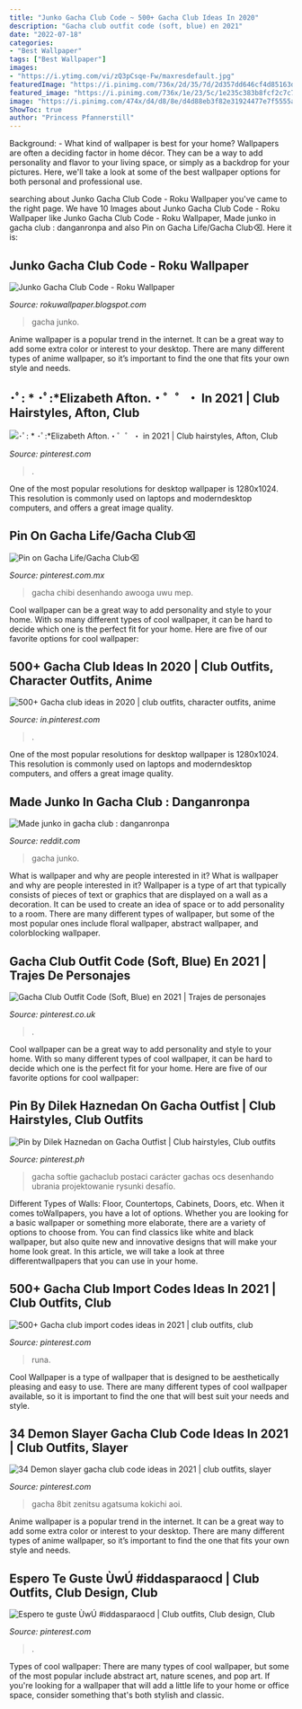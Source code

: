 ```yaml
---
title: "Junko Gacha Club Code ~ 500+ Gacha Club Ideas In 2020"
description: "Gacha club outfit code (soft, blue) en 2021"
date: "2022-07-18"
categories:
- "Best Wallpaper"
tags: ["Best Wallpaper"]
images:
- "https://i.ytimg.com/vi/zQ3pCsqe-Fw/maxresdefault.jpg"
featuredImage: "https://i.pinimg.com/736x/2d/35/7d/2d357dd646cf4d85163dd827826fdb1c.jpg"
featured_image: "https://i.pinimg.com/736x/1e/23/5c/1e235c383b8fcf2c7c77e50457672df2.jpg"
image: "https://i.pinimg.com/474x/d4/d8/8e/d4d88eb3f82e31924477e7f5555ab23b.jpg"
ShowToc: true
author: "Princess Pfannerstill"
---
```



Background: - What kind of wallpaper is best for your home?
Wallpapers are often a deciding factor in home décor. They can be a way to add personality and flavor to your living space, or simply as a backdrop for your pictures. Here, we'll take a look at some of the best wallpaper options for both personal and professional use.

	

		
searching about Junko Gacha Club Code - Roku Wallpaper you've came to the right page. We have 10 Images about Junko Gacha Club Code - Roku Wallpaper like Junko Gacha Club Code - Roku Wallpaper, Made junko in gacha club : danganronpa and also Pin on Gacha Life/Gacha Club⌫. Here it is:
		
    
## Junko Gacha Club Code - Roku Wallpaper

<img loading=lazy src="https://i.ytimg.com/vi/zQ3pCsqe-Fw/maxresdefault.jpg" onerror="this.onerror=null;this.src='https://tse3.mm.bing.net/th?id=OIP.AH-D0CBfP4U_dmeIJe6RrAHaEK&amp;pid=15.1';" alt="Junko Gacha Club Code - Roku Wallpaper">

_Source: rokuwallpaper.blogspot.com_

>gacha junko. 

	

Anime wallpaper is a popular trend in the internet. It can be a great way to add some extra color or interest to your desktop. There are many different types of anime wallpaper, so it’s important to find the one that fits your own style and needs.

    
## ･ﾟ: * ･ﾟ:*Elizabeth Afton.・゜゜・ In 2021 | Club Hairstyles, Afton, Club

<img loading=lazy src="https://i.pinimg.com/736x/e1/a3/b7/e1a3b77cc65c7c1255e522009bd3c635.jpg" onerror="this.onerror=null;this.src='https://tse2.mm.bing.net/th?id=OIP.BcXUMg9WCIyisIEeJ65a8wHaHa&amp;pid=15.1';" alt="･ﾟ: * ･ﾟ:*Elizabeth Afton.・゜゜・ in 2021 | Club hairstyles, Afton, Club">

_Source: pinterest.com_

>. 

	

One of the most popular resolutions for desktop wallpaper is 1280x1024. This resolution is commonly used on laptops and moderndesktop computers, and offers a great image quality.

    
## Pin On Gacha Life/Gacha Club⌫

<img loading=lazy src="https://i.pinimg.com/736x/e7/fe/95/e7fe9575de6720a9d4eb4c165c3efcbf.jpg" onerror="this.onerror=null;this.src='https://tse1.mm.bing.net/th?id=OIP.WPhEZLH87NAG8OrNxrKB7AHaKA&amp;pid=15.1';" alt="Pin on Gacha Life/Gacha Club⌫">

_Source: pinterest.com.mx_

>gacha chibi desenhando awooga uwu mep. 

	

Cool wallpaper can be a great way to add personality and style to your home. With so many different types of cool wallpaper, it can be hard to decide which one is the perfect fit for your home. Here are five of our favorite options for cool wallpaper: 

    
## 500+ Gacha Club Ideas In 2020 | Club Outfits, Character Outfits, Anime

<img loading=lazy src="https://i.pinimg.com/236x/17/13/64/171364a3854ab588a9507d8c8f1ec1f4.jpg" onerror="this.onerror=null;this.src='https://tse2.mm.bing.net/th?id=OIP.5jsVodqv7EEwL4Ua3v0cQgAAAA&amp;pid=15.1';" alt="500+ Gacha club ideas in 2020 | club outfits, character outfits, anime">

_Source: in.pinterest.com_

>. 

	

One of the most popular resolutions for desktop wallpaper is 1280x1024. This resolution is commonly used on laptops and moderndesktop computers, and offers a great image quality.

    
## Made Junko In Gacha Club : Danganronpa

<img loading=lazy src="https://preview.redd.it/b33ijhmu1gh51.png?auto=webp&amp;s=8d72d8cf0c7dbb1a10bc01ddea886d4e6fb4f344" onerror="this.onerror=null;this.src='https://tse4.mm.bing.net/th?id=OIP.JCe4FVdha-3qRb52eJzf8wHaDz&amp;pid=15.1';" alt="Made junko in gacha club : danganronpa">

_Source: reddit.com_

>gacha junko. 

	

What is wallpaper and why are people interested in it?
What is wallpaper and why are people interested in it?
Wallpaper is a type of art that typically consists of pieces of text or graphics that are displayed on a wall as a decoration. It can be used to create an idea of space or to add personality to a room. There are many different types of wallpaper, but some of the most popular ones include floral wallpaper, abstract wallpaper, and colorblocking wallpaper.

    
## Gacha Club Outfit Code (Soft, Blue) En 2021 | Trajes De Personajes

<img loading=lazy src="https://i.pinimg.com/736x/1e/23/5c/1e235c383b8fcf2c7c77e50457672df2.jpg" onerror="this.onerror=null;this.src='https://tse2.mm.bing.net/th?id=OIP.LJ4M9jcyPINDYUDjmsdL0wHaHE&amp;pid=15.1';" alt="Gacha Club Outfit Code (Soft, Blue) en 2021 | Trajes de personajes">

_Source: pinterest.co.uk_

>. 

	

Cool wallpaper can be a great way to add personality and style to your home. With so many different types of cool wallpaper, it can be hard to decide which one is the perfect fit for your home. Here are five of our favorite options for cool wallpaper: 

    
## Pin By Dilek Haznedan On Gacha Outfist | Club Hairstyles, Club Outfits

<img loading=lazy src="https://i.pinimg.com/736x/b4/b8/1c/b4b81cea8970d0c4f897059184a79624.jpg" onerror="this.onerror=null;this.src='https://tse1.mm.bing.net/th?id=OIP.J7r5J-xeSxHve1amBoME6AHaHa&amp;pid=15.1';" alt="Pin by Dilek Haznedan on Gacha Outfist | Club hairstyles, Club outfits">

_Source: pinterest.ph_

>gacha softie gachaclub postaci carácter gachas ocs desenhando ubrania projektowanie rysunki desafío. 

	

Different Types of Walls: Floor, Countertops, Cabinets, Doors, etc.
When it comes toWallpapers, you have a lot of options. Whether you are looking for a basic wallpaper or something more elaborate, there are a variety of options to choose from. You can find classics like white and black wallpaper, but also quite new and innovative designs that will make your home look great. In this article, we will take a look at three differentwallpapers that you can use in your home.

    
## 500+ Gacha Club Import Codes Ideas In 2021 | Club Outfits, Club

<img loading=lazy src="https://i.pinimg.com/236x/4a/94/be/4a94be867b6351e18c39fd9e6dbf0ec2.jpg" onerror="this.onerror=null;this.src='https://tse2.mm.bing.net/th?id=OIP.zUhZjlWCcJ97QoQ2n9K_qwAAAA&amp;pid=15.1';" alt="500+ Gacha club import codes ideas in 2021 | club outfits, club">

_Source: pinterest.com_

>runa. 

	

Cool Wallpaper is a type of wallpaper that is designed to be aesthetically pleasing and easy to use. There are many different types of cool wallpaper available, so it is important to find the one that will best suit your needs and style.

    
## 34 Demon Slayer Gacha Club Code Ideas In 2021 | Club Outfits, Slayer

<img loading=lazy src="https://i.pinimg.com/474x/d4/d8/8e/d4d88eb3f82e31924477e7f5555ab23b.jpg" onerror="this.onerror=null;this.src='https://tse4.mm.bing.net/th?id=OIP.Yjk7wHucgj4JYpxzcIWGFgAAAA&amp;pid=15.1';" alt="34 Demon slayer gacha club code ideas in 2021 | club outfits, slayer">

_Source: pinterest.com_

>gacha 8bit zenitsu agatsuma kokichi aoi. 

	

Anime wallpaper is a popular trend in the internet. It can be a great way to add some extra color or interest to your desktop. There are many different types of anime wallpaper, so it’s important to find the one that fits your own style and needs.

    
## Espero Te Guste ÙwÚ #iddasparaocd | Club Outfits, Club Design, Club

<img loading=lazy src="https://i.pinimg.com/736x/2d/35/7d/2d357dd646cf4d85163dd827826fdb1c.jpg" onerror="this.onerror=null;this.src='https://tse4.mm.bing.net/th?id=OIP.zfwkyZiA2Au6SUE2GPskDgHaHa&amp;pid=15.1';" alt="Espero te guste ÙwÚ #iddasparaocd | Club outfits, Club design, Club">

_Source: pinterest.com_

>. 

	

Types of cool wallpaper:
There are many types of cool wallpaper, but some of the most popular include abstract art, nature scenes, and pop art. If you're looking for a wallpaper that will add a little life to your home or office space, consider something that's both stylish and classic.

